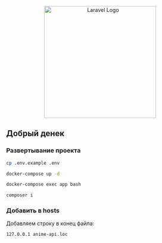 <p align="center"><a href="https://laravel.com" target="_blank"><img src="https://sun9-57.userapi.com/s/v1/if1/nfHqbOGnDG8to2aiIoDCXFOI7jYRXHZpv6NcjzIeUl95iSCMK81DeFb7xfhNMZhTHOlIKXr_.jpg?quality=96&as=32x31,48x47,72x71,108x106,160x157,240x236,360x354,480x472,540x531,640x630,720x708,917x902&from=bu&u=YbkB0DAnf0tuvoProb_ZskoCsOnQpy2c_1PBLTfUTbw&cs=917x902" width="300" alt="Laravel Logo"></a></p>

## Добрый денек

### Развертывание проекта

```bash
cp .env.example .env
```

```bash
docker-compose up -d
```

```bash
docker-compose exec app bash
```

```bash
composer i
```

### Добавить в hosts 

Добавляем строку в конец файла:

```
127.0.0.1 anime-api.loc
```
